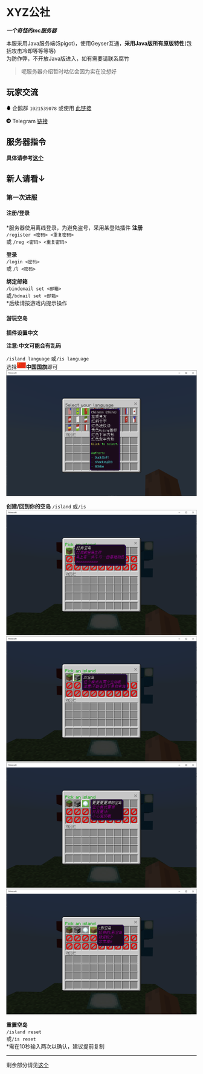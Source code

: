 # XYZ公社
***一个奇怪的mc服务器***

本服采用Java服务端(Spigot)，使用Geyser互通，**采用Java版所有原版特性**(包括攻击冷却等等等等)  
为防作弊，不开放Java版进入，如有需要请联系腐竹

> 呃服务器介绍暂时咕亿会因为实在没想好

## 玩家交流
<svg t="1618148086316" class="icon" viewBox="0 0 1024 1024" version="1.1" xmlns="http://www.w3.org/2000/svg" p-id="1144" width="12" height="12"><path d="M886.1 721.9c-5.4-67.7-41.1-143.1-55.7-181l-37.7-97.5c-1.2-40.6 10.8-133.8-52.1-250.5C677.5 76.2 551.1 65.7 527.7 64.5c-23.4-1.2-169.6-2.4-241.5 124.6s-52.5 254.3-52.5 254.3l-40.2 98.2s-18.7 44.8-34.9 99.3-32.4 140.2-16.2 157.6c16.2 17.4 74.9-79.7 80.3-88.7 0 0 4.2 46.4 15.3 70.7 8.9 19.4 30.2 67.9 73.3 105.9-20.7 6.7-70.4 24.6-77.7 43.2-9.2 23.6 7.2 26.4 35.2 28 28 1.6 162.2 5.2 226.5-3.8 0.7-0.1 1.3-0.2 2-0.3 6.3 0.2 12.2 0.3 17.9 0.3 3.6 0 7.8-0.1 12.3-0.2 0.4 0.1 0.9 0.1 1.3 0.2 64.3 9 198.6 5.4 226.5 3.8 28-1.6 44.3-4.4 35.2-28-7.4-18.9-58.5-37-78.6-43.4 6.3-5.6 12.4-11.6 18.4-18.1 72.5-79.7 66.5-130 69.5-158.8 0 0 61.1 88.1 74.3 91.1 13.2 3 17.3-10.8 12-78.5z" p-id="1145"></path></svg> 企鹅群 `1021539078` 或使用 [此链接](https://jq.qq.com/?_wv=1027&k=lzNyLxNn)  
  
<svg t="1618148362863" class="icon" viewBox="0 0 1024 1024" version="1.1" xmlns="http://www.w3.org/2000/svg" p-id="1981" width="12" height="12"><path d="M512 16C238 16 16 238 16 512s222 496 496 496 496-222 496-496S786 16 512 16z m243.6 339.8l-81.4 383.6c-6 27.2-22.2 33.8-44.8 21l-124-91.4-59.8 57.6c-6.6 6.6-12.2 12.2-25 12.2l8.8-126.2 229.8-207.6c10-8.8-2.2-13.8-15.4-5l-284 178.8-122.4-38.2c-26.6-8.4-27.2-26.6 5.6-39.4l478.2-184.4c22.2-8 41.6 5.4 34.4 39z" p-id="1982"></path></svg> Telegram [链接](https://t.me/joinchat/S3vLVCUfAokMLFHg)

## 服务器指令

**具体请参考[这个](/Commands/Commands.md "指令文档")**

## 新人请看↓
### 第一次进服

#### 注册/登录
*服务器使用离线登录，为避免盗号，采用某登陆插件
**注册**  
`/register <密码> <重复密码>`  
或 `/reg <密码> <重复密码>`

**登录**  
`/login <密码>`  
或 `/l <密码>`  

**绑定邮箱**   
`/bindemail set <邮箱>`  
或`/bdmail set <邮箱>`  
*后续请按游戏内提示操作

#### 游玩空岛

**插件设置中文**

**注意:中文可能会有乱码**

`/island language`
或`/is language`  
选择<svg t="1620572571895" class="icon" viewBox="0 0 1489 1024" version="1.1" xmlns="http://www.w3.org/2000/svg" p-id="6844" width="24" height="18"><path d="M33.885091 20.293818h1421.684364V968.145455H33.885091z" fill="#E72D14" p-id="6845"></path><path d="M274.152727 135.447273l30.533818 87.970909H399.36l-77.824 57.530182 30.440727 91.415272-77.917091-57.530181L196.421818 372.363636l30.440727-91.415272L148.945455 223.418182h94.766545l30.440727-87.970909z m324.980364 179.386182l10.24 26.996363h26.996364l-23.645091 17.035637 10.146909 26.996363-23.738182-16.849454-23.645091 16.849454 10.146909-26.996363-23.738182-16.942546h30.533818l6.702546-27.089454zM629.666909 186.181818l-13.591273 23.738182 20.293819 20.293818-26.996364-3.444363-13.591273 27.089454-3.351273-30.440727-30.533818-3.351273 27.089455-13.591273-6.702546-26.996363 20.293819 20.200727 26.996363-13.498182zM473.832727 101.469091l26.996364 10.24L521.309091 87.970909l-3.351273 30.533818 26.996364 10.146909-26.996364 6.795637-3.444363 26.996363-13.498182-23.645091-30.440728 6.795637 20.293819-20.386909-16.942546-23.645091z m0 325.073454l26.996364 10.14691 20.386909-23.738182-3.351273 30.533818 26.996364 10.146909-26.996364 6.702545-3.444363 30.533819-13.498182-27.089455-30.440727 10.146909 20.293818-23.738182-16.942546-23.645091z" fill="#FFD700" p-id="6846"></path></svg>**中国国旗**即可
![设置中文](/assets/images/Command-is-language-cn.png "我们中国真是太厉害了！！！")  

**创建/回到你的空岛**
`/island`
或`/is`  
![经典空岛](/assets/images/Command-is-create-0.png "经典空岛")  
![双空岛](/assets/images/Command-is-create-1.png "双空岛")  
![更更更更难的空岛](/assets/images/Command-is-create-2.png "更更更更难的空岛")  
![L形空岛](/assets/images/Command-is-create-3.png "L形空岛")  

**重置空岛**  
`/island reset`  
或`/is reset`  
*需在10秒输入两次以确认，建议提前复制

---
剩余部分请见[这个](/Commands/Commands.md "指令文档")